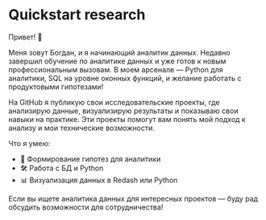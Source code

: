 # Quickstart research
Привет! 👋

Меня зовут Богдан, и я начинающий аналитик данных. Недавно завершил обучение по аналитике данных и уже готов к новым профессиональным вызовам. В моем арсенале — Python для аналитики, SQL на уровне оконных функций, и желание работать с продуктовыми гипотезами!

На GitHub я публикую свои исследовательские проекты, где анализирую данные, визуализирую результаты и показываю свои навыки на практике. Эти проекты помогут вам понять мой подход к анализу и мои технические возможности.

Что я умею:
- 🧮 Формирование гипотез для аналитики
- 🛠 Работа с БД и Python
- 📊 Визуализация данных в Redash или Python

Если вы ищете аналитика данных для интересных проектов — буду рад обсудить возможности для сотрудничества!
